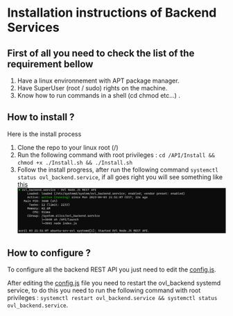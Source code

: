# Installation instructions of Backend Services

## First of all you need to check the list of the requirement bellow

1. Have a linux environnement with APT package manager.
2. Have SuperUser (root / sudo) rights on the machine.
3. Know how to run commands in a shell (cd chmod etc...) .

## How to install ?

Here is the install process

1. Clone the repo to your linux root (/)
2. Run the following command with root privileges : `cd /API/Install && chmod +x ./Install.sh && ./Install.sh`
3. Follow the install progress, after run the following command `systemctl status ovl_backend.service`, if all goes right you will see something like [this](https://github.com/eziocangialosi/OVL-Backend/blob/master/Install/image/1680551717284.png "Screenshot of OVL Backend systemd service.")![1680551717284](image/README/1680551717284.png)

## How to configure ?

To configure all the backend REST API you just need to edit the [config.js](https://github.com/eziocangialosi/OVL-Backend/blob/master/API/API/config.js "REST API Config file.").

After editing the [config.js](https://github.com/eziocangialosi/OVL-Backend/blob/master/API/API/config.js "REST API Config file.") file you need to restart the ovl_backend systemd service, to do this you need to run the following command with root privileges :  `systemctl restart ovl_backend.service && systemctl status ovl_backend.service`.
